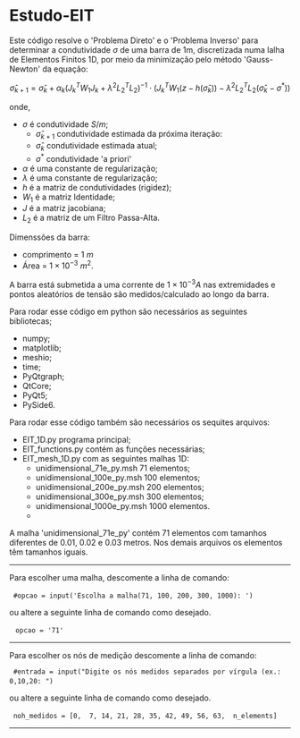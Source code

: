 # Estudo-EIT

Este código resolve o 'Problema Direto' e o 'Problema Inverso' para determinar a condutividade  $\sigma$ de uma barra de 1m, discretizada numa lalha de Elementos Finitos 1D, por meio da minimização pelo método 'Gauss-Newton' da equação: 



$$
\hat{\sigma}_{k+1} = \hat{\sigma}_k + \alpha_k
\left( J_k^T W_1 J_k + \lambda^2 L_2^T L_2 \right)^{-1}
\cdot \left( J_k^T W_1 (z - h(\hat{\sigma}_k)) - \lambda^2 L_2^T L_2 (\hat{\sigma}_k - \sigma^*) \right)
$$


onde,
- $\sigma$ é condutividade $S/m$;
  - $\hat{\sigma}_{k+1}$ condutividade estimada da próxima iteração:
  - $\hat{\sigma}_k$ condutividade estimada atual;
  - $\sigma^*$ condutividade 'a priori'
- $\alpha$ é uma constante de regularização;
- $\lambda$ é uma constante de regularização;
- $h$ é a matriz de condutividades (rigidez);
- $W_1$ é a matriz Identidade;
- $J$ é a matriz jacobiana;
- $L_2$ é a matriz de um Filtro Passa-Alta.

Dimenssões da barra:
- comprimento = 1 $m$
- Área = $1\times 10^{-3}$ $m^2$.

A barra está submetida a uma corrente de $1\times 10^{-3} A$ nas extremidades e pontos aleatórios de tensão são medidos/calculado ao longo da barra.

Para rodar esse código em python são necessários as seguintes bibliotecas;
- numpy;
- matplotlib;
- meshio;
- time;
- PyQtgraph;
- QtCore;
- PyQt5;
- PySide6.

Para rodar esse código também são necessários os sequites
arquivos:
- EIT_1D.py programa principal;
- EIT_functions.py contém as funções necessárias;
- EIT_mesh_1D.py com as seguintes malhas 1D:
  - unidimensional_71e_py.msh 71 elementos;
  - unidimensional_100e_py.msh 100 elementos;
  - unidimensional_200e_py.msh 200 elementos;
  - unidimensional_300e_py.msh 300 elementos;
  - unidimensional_1000e_py.msh 1000 elementos.
  - 
A malha 'unidimensional_71e_py' contém 71 elementos com tamanhos diferentes de 0.01, 0.02 e 0.03 metros. Nos demais arquivos os elementos têm tamanhos iguais.

---

Para escolher uma malha, descomente a linha de comando:

` ` `
#opcao = input('Escolha a malha(71, 100, 200, 300, 1000): ')
` ` ` 

ou altere a seguinte linha de comando como desejado.

` ` `
opcao = '71'
` ` ` 

---

Para escolher os nós de medição descomente a linha de comando:

` ` `
#entrada = input("Digite os nós medidos separados por vírgula (ex.: 0,10,20: ")
` ` ` 

ou altere a seguinte linha de comando como desejado.

` ` `
noh_medidos = [0,  7, 14, 21, 28, 35, 42, 49, 56, 63,  n_elements] 
` ` ` 

---




